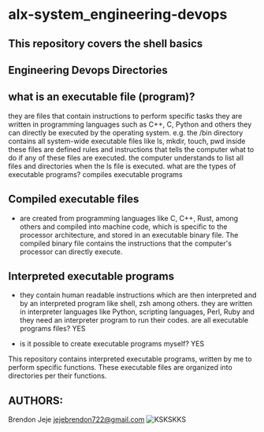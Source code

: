 # alx-system_engineering-devops

## This repository covers the shell basics

## Engineering Devops Directories

## what is an executable file (program)?

they are files that contain instructions to perform specific tasks
they are written in programming languages such as C++, C, Python and others
they can directly be executed by the operating system.
e.g. the /bin directory contains all system-wide executable files like ls, mkdir, touch, pwd
inside these files are defined rules and instructions that tells the computer what to do if any of these files are executed.
the computer understands to list all files and directories when the ls file is executed.
what are the types of executable programs? compiles executable programs

## Compiled executable files
- are created from programming languages like C, C++, Rust, among others and compiled into machine code, which is specific to the processor architecture, and stored in an executable binary file. The compiled binary file contains the instructions that the computer's processor can directly execute.

## Interpreted executable programs

- they contain human readable instructions which are then interpreted and by an interpreted program like shell, zsh among others. they are written in interpreter languages like Python, scripting languages, Perl, Ruby and they need an interpreter program to run their codes.
are all executable programs files? YES

- is it possible to create executable programs myself? YES

This repository contains interpreted executable programs, written by me to perform specific functions.
These executable files are organized into directories per their functions.

## AUTHORS:
Brendon Jeje <jejebrendon722@gmail.com>
![KSKSKKS](https://happycoding.io/tutorials/html/images/rainbow-logo-2.png)
